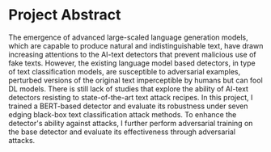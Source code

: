 # Project Abstract
The emergence of advanced large-scaled language generation models, which are capable to produce natural and indistinguishable text, have drawn increasing attentions to the AI-text detectors that prevent malicious use of fake texts. However, the existing language model based detectors, in type of text classification models, are susceptible to adversarial examples, perturbed versions of the original text imperceptible by humans but can fool DL models. There is still lack of studies that explore the ability of AI-text detectors resisting to state-of-the-art text attack recipes. In this project, I trained a BERT-based detector and evaluate its robustness under seven edging black-box text classification attack methods. To enhance the detector's ability against attacks, I further perform adversarial training on the base detector and evaluate its effectiveness through adversarial attacks.
